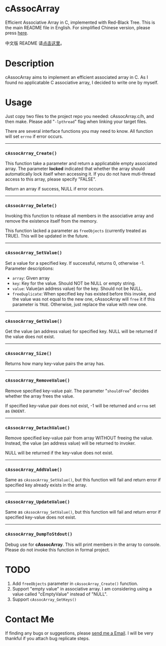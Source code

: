 # cAssocArray #

Efficient Associative Array in C, implemented with Red-Black Tree.
This is the main README file in English. For simplified Chinese version, please press [here](./readme_cn.md). 

中文版 README 请[点击这里](./readme_cn.md)。

# Description #

cAssocArray aims to implement an efficient associated array in C. As I found no applicatable C associative array, I decided to write one by myself.

# Usage #

Just copy two files to the project repo you needed: cAssocArray.c/h, and then make. Please add "`-lpthread`" flag when linking your target files.

There are several interface functions you may need to know. All function will set `errno` if error occurs.

---

### `cAssocArray_Create()` ###

This function take a parameter and return a applicatable empty associated array.
The parameter **locked** indicated that whether the array should automatically lock itself when accessing it. If you do not have muti-thread access to this array, please specify "FALSE".

Return an array if success, NULL if error occurs.

---

### `cAssocArray_Delete()` ###

Invoking this function to release all members in the associative array and remove 
the existence itself from the memory.

This function lacked a parameter as `freeObjects` (currently treated as TRUE). This will be updated in the future.

---

### `cAssocArray_SetValue()` ###

Set a value for a specified key. If successful, returns 0, otherwise -1. 
Parameter descriptions:

 - `array`: Given array
 - `key`: Key for the value. Should NOT be NULL or empty string.
 - `value`: Value(an address value) for the key. Should not be NULL.
 - `freeDuplicate`: When specified key has existed before this invoke, and the value was not equal to the new one, cAssocArray will `free` it if this parameter is `TRUE`. Otherwise, just replace the value with new one.

---

### `cAssocArray_GetValue()` ###
 
Get the value (an address value) for specified key. NULL will be returned if the value does not exist.
 
 ---
 
### `cAssocArray_Size()` ###
 
Returns how many key-value pairs the array has.

---
### `cAssocArray_RemoveValue()` ###

Remove specified key-value pair. The parameter "`shouldFree`" decides whether the array frees the value.

If specified key-value pair does not exist, -1 will be returned and `errno` set as `ENOENT`.

---
### `cAssocArray_DetachValue()` ###

Remove specified key-value pair from array WITHOUT freeing the value. Instead, the value (an address value) will be returned to invoker. 

NULL will be returned if the key-value does not exist.

---
### `cAssocArray_AddValue()` ##

Same as `cAssocArray_SetValue()`, but this function will fail and return error if specified key already exists in the array.

---
### `cAssocArray_UpdateValue()` ###

Same as `cAssocArray_SetValue()`, but this function will fail and return error if specified key-value does not exist.

---
### `cAssocArray_DumpToStdout()` ###

Debug use for **cAssocArray**. This will print members in the array to console. Please do not invoke this function in formal project.

# TODO #

1. Add `freeObjects` parameter in `cAssocArray_Create()` function.
2. Support "empty value" in associative array. I am considering using a value called "cEmptyValue" instead of "NULL".
3. Support `cAssocArray_GetKeys()`


# Contact Me #

If finding any bugs or suggestions, please [send me a Email](mailto://laplacezhang@126.com). I will be very thankful if you attach bug replicate steps.





